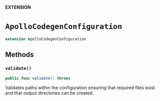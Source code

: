**EXTENSION**

# `ApolloCodegenConfiguration`
```swift
extension ApolloCodegenConfiguration
```

## Methods
### `validate()`

```swift
public func validate() throws
```

Validates paths within the configuration ensuring that required files exist and that output
directories can be created.
